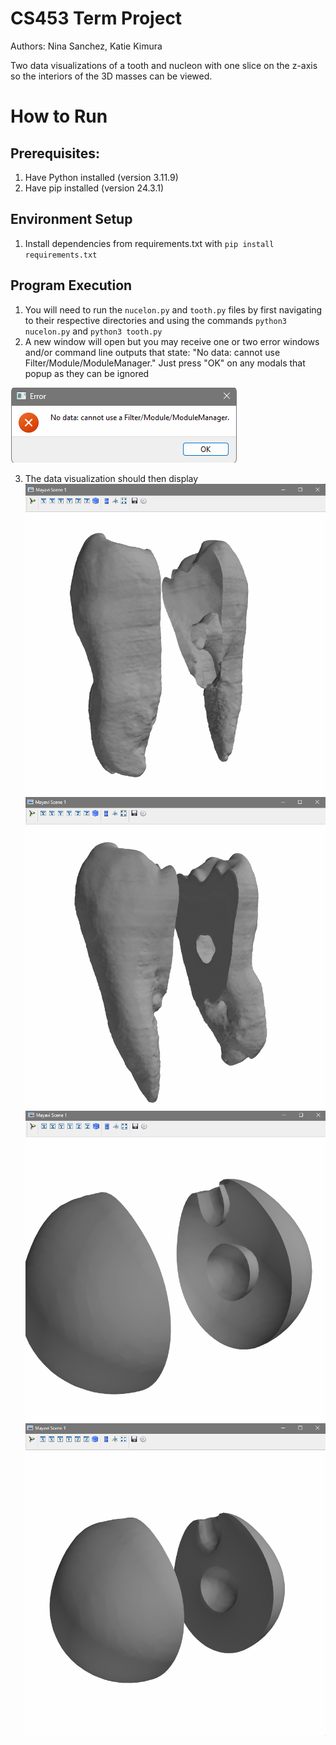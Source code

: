 # CS453 Term Project
Authors: Nina Sanchez, Katie Kimura

Two data visualizations of a tooth and nucleon with one slice on the z-axis so the interiors of the 3D masses can be viewed.

# How to Run 
## Prerequisites: 
1. Have Python installed (version 3.11.9)
2. Have pip installed (version 24.3.1)
## Environment Setup
1. Install dependencies from requirements.txt with `pip install requirements.txt`
## Program Execution
1. You will need to run the `nucelon.py` and `tooth.py` files by first navigating to their respective directories and using the commands `python3 nucelon.py` and `python3 tooth.py`
2. A new window will open but you may receive one or two error windows and/or command line outputs that state: "No data: cannot use Filter/Module/ModuleManager." Just press "OK" on any modals that popup as they can be ignored

![Possible Error Modal](images/errorModal.png)

3. The data visualization should then display
![Tooth Slice 1](images/toothSlice1.png) ![Tooth Slice 2](images/toothSlice2.png) ![Nucelon Slice 1](images/nucleonSlice1.png) ![Nucelon Slice 2](images/nucelonSlice2.png)



